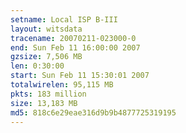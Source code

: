```yaml
---
setname: Local ISP B-III
layout: witsdata
tracename: 20070211-023000-0
end: Sun Feb 11 16:00:00 2007
gzsize: 7,506 MB
len: 0:30:00
start: Sun Feb 11 15:30:01 2007
totalwirelen: 95,115 MB
pkts: 183 million
size: 13,183 MB
md5: 818c6e29eae316d9b9b4877725319195
---
```

